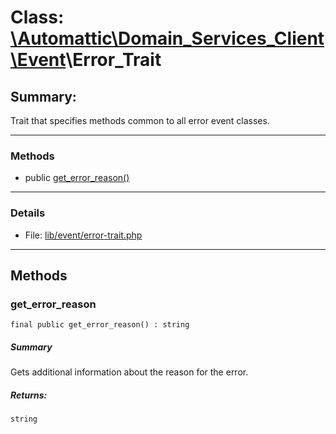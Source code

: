# Class: [\Automattic](../namespaces/automattic.md)[\Domain_Services_Client](../namespaces/automattic-domain-services-client.md)[\Event](../namespaces/automattic-domain-services-client-event.md)\Error_Trait

## Summary:

Trait that specifies methods common to all error event classes.


---

### Methods

* public [get_error_reason()](#method_get_error_reason)

---

### Details

* File: [lib/event/error-trait.php](../../lib/event/error-trait.php)

---

## Methods

<a id="method_get_error_reason"></a>
### get_error_reason

```
final public get_error_reason() : string
```

##### Summary

Gets additional information about the reason for the error.

##### Returns:

```
string
```
